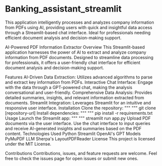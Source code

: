 # Banking_assistant_streamlit
This application intelligently processes and analyzes company information from PDFs using AI, providing users with quick and insightful data access through a Streamlit-based chat interface. Ideal for professionals needing efficient document analysis and decision-making support.

AI-Powered PDF Information Extractor
Overview
This Streamlit-based application harnesses the power of AI to extract and analyze company information from PDF documents. Designed to streamline data processing for professionals, it offers a user-friendly chat interface for efficient document analysis and decision-making support.

Features
AI-Driven Data Extraction: Utilizes advanced algorithms to parse and extract key information from PDFs.
Interactive Chat Interface: Engage with the data through a GPT-powered chat, making the analysis conversational and user-friendly.
Comprehensive Data Analysis: Provides detailed summaries, insights, and relevant information extracted from documents.
Streamlit Integration: Leverages Streamlit for an intuitive and responsive user interface.
Installation
Clone the repository:
"""
"""
git clone [repository-url]
Install dependencies:
"""
"""
pip install -r requirements.txt
Usage
Launch the Streamlit app:
"""
"""
streamlit run app.py
Upload PDF documents via the user interface.
Use the chat interface to input queries and receive AI-generated insights and summaries based on the PDF content.
Technologies Used
Python
Streamlit
OpenAI's GPT Models
PyMuPDF
LLM Sherpa's LayoutPDFReader
License
This project is licensed under the MIT License.

Contributions
Contributions, issues, and feature requests are welcome. Feel free to check the issues page for open issues or submit new ones.

